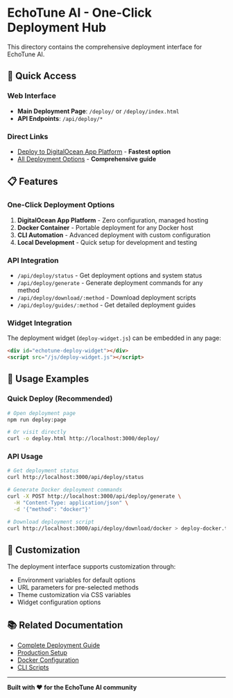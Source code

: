 # EchoTune AI - One-Click Deployment Hub

This directory contains the comprehensive deployment interface for EchoTune AI.

## 🚀 Quick Access

### Web Interface
- **Main Deployment Page**: `/deploy/` or `/deploy/index.html`
- **API Endpoints**: `/api/deploy/*`

### Direct Links
- [Deploy to DigitalOcean App Platform](https://cloud.digitalocean.com/apps/new?repo=https://github.com/dzp5103/Spotify-echo/tree/main&refcode=echotuneai) - **Fastest option**
- [All Deployment Options](/deploy/) - **Comprehensive guide**

## 📋 Features

### One-Click Deployment Options
1. **DigitalOcean App Platform** - Zero configuration, managed hosting
2. **Docker Container** - Portable deployment for any Docker host
3. **CLI Automation** - Advanced deployment with custom configuration
4. **Local Development** - Quick setup for development and testing

### API Integration
- `/api/deploy/status` - Get deployment options and system status
- `/api/deploy/generate` - Generate deployment commands for any method
- `/api/deploy/download/:method` - Download deployment scripts
- `/api/deploy/guides/:method` - Get detailed deployment guides

### Widget Integration
The deployment widget (`deploy-widget.js`) can be embedded in any page:

```html
<div id="echotune-deploy-widget"></div>
<script src="/js/deploy-widget.js"></script>
```

## 🎯 Usage Examples

### Quick Deploy (Recommended)
```bash
# Open deployment page
npm run deploy:page

# Or visit directly
curl -o deploy.html http://localhost:3000/deploy/
```

### API Usage
```bash
# Get deployment status
curl http://localhost:3000/api/deploy/status

# Generate Docker deployment commands
curl -X POST http://localhost:3000/api/deploy/generate \
  -H "Content-Type: application/json" \
  -d '{"method": "docker"}'

# Download deployment script
curl http://localhost:3000/api/deploy/download/docker > deploy-docker.txt
```

## 🔧 Customization

The deployment interface supports customization through:
- Environment variables for default options
- URL parameters for pre-selected methods
- Theme customization via CSS variables
- Widget configuration options

## 📚 Related Documentation

- [Complete Deployment Guide](../ONE-CLICK-DEPLOY-GUIDE.md)
- [Production Setup](../PRODUCTION_DEPLOYMENT_GUIDE.md)
- [Docker Configuration](../docker-compose.yml)
- [CLI Scripts](../deploy-*.sh)

---

**Built with ❤️ for the EchoTune AI community**